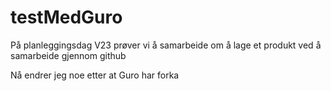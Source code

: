 # testMedGuro
På planleggingsdag V23 prøver vi å samarbeide om å lage et produkt ved å samarbeide gjennom github


Nå endrer jeg noe etter at Guro har forka
